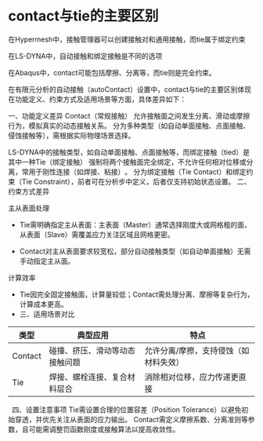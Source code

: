 # contact与tie的主要区别

在Hypermesh中，接触管理器可以创建接触对和通用接触，而tie属于绑定约束‌

在LS-DYNA中，自动接触和绑定接触是不同的选项‌

在Abaqus中，contact可能包括摩擦、分离等，而tie则是完全约束。

在有限元分析的自动接触（autoContact）设置中，contact与tie的主要区别体现在功能定义、约束方式及适用场景等方面，具体差异如下：

一、功能定义差异
Contact（常规接触）‌
允许接触面之间发生分离、滑动或摩擦行为，模拟真实的动态接触关系‌。
分为多种类型（如自动单面接触、点面接触、侵蚀接触等），需根据实际物理场景选择‌。

LS-DYNA中的接触类型，如自动单面接触、点面接触等，而绑定接触（tied）是其中一种Tie（绑定接触）‌
强制将两个接触面完全绑定，不允许任何相对位移或分离，常用于刚性连接（如焊接、粘接）‌。
分为绑定接触（Tie Contact）和绑定约束（Tie Constraint），前者可在分析步中定义，后者仅支持初始状态设置‌。
二、约束方式差异

主从表面处理‌

- Tie‌需明确指定主从表面：主表面（Master）通常选择刚度大或网格粗的面，从表面（Slave）需覆盖应力关注区域且网格更密‌。

- Contact‌对主从表面要求较宽松，部分自动接触类型（如自动单面接触）无需手动指定主从面‌。

计算效率‌

- Tie因完全固定接触面，计算量较低；Contact需处理分离、摩擦等复杂行为，计算成本更高‌。
- 三、适用场景对比

| 类型‌    | 典型应用‌                       | 特点‌                                  |
| ------- | ------------------------------ | ------------------------------------- |
| Contact‌ | 碰撞、挤压、滑动等动态接触问题 | 允许分离/摩擦，支持侵蚀（如材料失效）‌ |
| Tie‌     | 焊接、螺栓连接、复合材料层合   | 消除相对位移，应力传递更直接‌          |
​	‌
四、设置注意事项
Tie‌需设置合理的位置容差（Position Tolerance）以避免初始穿透，并优先关注从表面的应力输出‌。
Contact‌需定义摩擦系数、分离准则等参数，且可能需调整罚函数刚度或接触算法以提高收敛性‌。